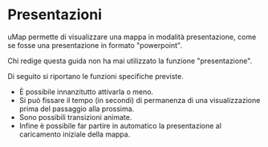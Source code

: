 # Presentazioni

uMap permette di visualizzare una mappa in modalità presentazione, come se fosse una presentazione in formato "powerpoint".

Chi redige questa guida non ha mai utilizzato la funzione "presentazione".

Di seguito si riportano le funzioni specifiche previste.

   - È possibile innanzitutto attivarla o meno.
   - Si può fissare il tempo (in secondi) di permanenza di una visualizzazione prima del passaggio alla prossima.
   - Sono possibili transizioni animate.
   - Infine è possibile far partire in automatico la presentazione al caricamento iniziale della mappa.
